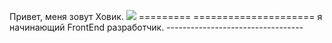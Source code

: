 Привет, меня зовут Ховик. ![](https://user-images.githubusercontent.com/18350557/176309783-0785949b-9127-417c-8b55-ab5a4333674e.gif) =========
===================== я начинающий FrontEnd разработчик. ----------------------------------
